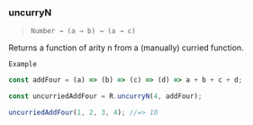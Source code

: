### uncurryN

> `Number → (a → b) → (a → c)`

Returns a function of arity n from a (manually) curried function.

`Example`

```js
const addFour = (a) => (b) => (c) => (d) => a + b + c + d;

const uncurriedAddFour = R.uncurryN(4, addFour);

uncurriedAddFour(1, 2, 3, 4); //=> 10
```
